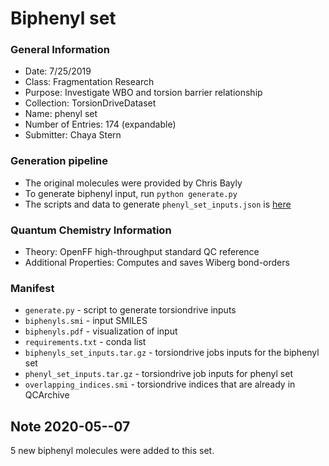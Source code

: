 # Biphenyl set

### General Information
 - Date: 7/25/2019
 - Class: Fragmentation Research
 - Purpose: Investigate WBO and torsion barrier relationship
 - Collection: TorsionDriveDataset
 - Name: phenyl set
 - Number of Entries: 174 (expandable)
 - Submitter: Chaya Stern

### Generation pipeline
 - The original molecules were provided by Chris Bayly
 - To generate biphenyl input, run `python generate.py`
 - The scripts and data to generate `phenyl_set_inputs.json` is [here](https://github.com/choderalab/fragmenter_data/blob/master/phenyl_benchmark/generate_torsiondrive_inputs.py)
 
### Quantum Chemistry Information
 - Theory: OpenFF high-throughput standard QC reference
 - Additional Properties: Computes and saves Wiberg bond-orders
 
### Manifest
* `generate.py` - script to generate torsiondrive inputs
* `biphenyls.smi` - input SMILES 
* `biphenyls.pdf` - visualization of input
* `requirements.txt` - conda list
* `biphenyls_set_inputs.tar.gz` - torsiondrive jobs inputs for the biphenyl set
* `phenyl_set_inputs.tar.gz` - torsiondrive job inputs for phenyl set
* `overlapping_indices.smi` - torsiondrive indices that are already in QCArchive

## Note 2020-05--07
5 new biphenyl molecules were added to this set.
